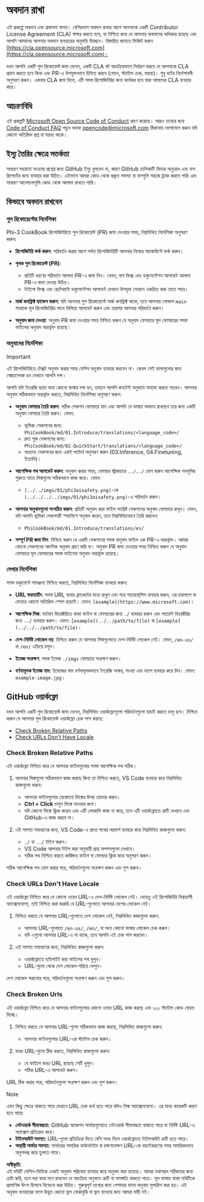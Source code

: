 # অবদান রাখা

এই প্রকল্পে অবদান এবং প্রস্তাবনা স্বাগত। বেশিরভাগ অবদান রাখার আগে আপনাকে একটি Contributor License Agreement (CLA) স্বাক্ষর করতে হবে, যা নিশ্চিত করে যে আপনার অবদানের অধিকার রয়েছে এবং আপনি আমাদের আপনার অবদান ব্যবহারের অনুমতি দিচ্ছেন। বিস্তারিত জানতে ভিজিট করুন [https://cla.opensource.microsoft.com](https://cla.opensource.microsoft.com)।

যখন আপনি একটি পুল রিকোয়েস্ট জমা দেবেন, একটি CLA বট স্বয়ংক্রিয়ভাবে নির্ধারণ করবে যে আপনাকে CLA প্রদান করতে হবে কিনা এবং PR-এ উপযুক্তভাবে চিহ্নিত করবে (যেমন, স্ট্যাটাস চেক, মন্তব্য)। শুধু বটের নির্দেশাবলী অনুসরণ করুন। একবার CLA জমা দিলে, এটি সমস্ত রিপোজিটরির জন্য কার্যকর হবে যারা আমাদের CLA ব্যবহার করে।

## আচরণবিধি

এই প্রকল্পটি [Microsoft Open Source Code of Conduct](https://opensource.microsoft.com/codeofconduct/) গ্রহণ করেছে। আরও তথ্যের জন্য [Code of Conduct FAQ](https://opensource.microsoft.com/codeofconduct/faq/) পড়ুন অথবা [opencode@microsoft.com](mailto:opencode@microsoft.com) ঠিকানায় যোগাযোগ করুন যদি কোনো অতিরিক্ত প্রশ্ন বা মন্তব্য থাকে।

## ইস্যু তৈরির ক্ষেত্রে সতর্কতা

সাধারণ সহায়তা সংক্রান্ত প্রশ্নের জন্য GitHub ইস্যু খুলবেন না, কারণ GitHub তালিকাটি ফিচার অনুরোধ এবং বাগ রিপোর্টের জন্য ব্যবহার করা উচিত। এইভাবে আমরা কোড থেকে প্রকৃত সমস্যা বা বাগগুলি সহজে ট্র্যাক করতে পারি এবং সাধারণ আলোচনাগুলি কোড থেকে আলাদা রাখতে পারি।

## কিভাবে অবদান রাখবেন

### পুল রিকোয়েস্টের নির্দেশিকা

Phi-3 CookBook রিপোজিটরিতে পুল রিকোয়েস্ট (PR) জমা দেওয়ার সময়, নিম্নলিখিত নির্দেশিকা অনুসরণ করুন:

- **রিপোজিটরি ফর্ক করুন**: পরিবর্তন করার আগে সর্বদা রিপোজিটরিটি আপনার নিজের অ্যাকাউন্টে ফর্ক করুন।

- **পৃথক পুল রিকোয়েস্ট (PR)**:
  - প্রতিটি ধরণের পরিবর্তন আলাদা PR-এ জমা দিন। যেমন, বাগ ফিক্স এবং ডকুমেন্টেশন আপডেট আলাদা PR-এ জমা দেওয়া উচিত।
  - টাইপো ফিক্স এবং ছোটখাটো ডকুমেন্টেশন আপডেট যেখানে উপযুক্ত সেখানে একত্রিত করা যেতে পারে।

- **মার্জ কনফ্লিক্ট হ্যান্ডেল করুন**: যদি আপনার পুল রিকোয়েস্টে মার্জ কনফ্লিক্ট থাকে, তবে আপনার লোকাল `main` শাখাকে মূল রিপোজিটরির সাথে মিলিয়ে আপডেট করুন এবং তারপর আপনার পরিবর্তন করুন।

- **অনুবাদ জমা দেওয়া**: অনুবাদ PR জমা দেওয়ার সময় নিশ্চিত করুন যে অনুবাদ ফোল্ডারে মূল ফোল্ডারের সমস্ত ফাইলের অনুবাদ অন্তর্ভুক্ত রয়েছে।

### অনুবাদের নির্দেশিকা

> [!IMPORTANT]
>
> এই রিপোজিটরিতে টেক্সট অনুবাদ করার সময় মেশিন অনুবাদ ব্যবহার করবেন না। কেবল সেই ভাষাগুলোর জন্য স্বেচ্ছাসেবক হন যেখানে আপনি দক্ষ।

আপনি যদি ইংরেজি ছাড়া অন্য কোনো ভাষায় দক্ষ হন, তাহলে আপনি কনটেন্ট অনুবাদে সাহায্য করতে পারেন। আপনার অনুবাদ সঠিকভাবে অন্তর্ভুক্ত করতে, নিম্নলিখিত নির্দেশিকা অনুসরণ করুন:

- **অনুবাদ ফোল্ডার তৈরি করুন**: সঠিক সেকশন ফোল্ডারে যান এবং আপনি যে ভাষায় অবদান রাখছেন তার জন্য একটি অনুবাদ ফোল্ডার তৈরি করুন। যেমন:
  - ভূমিকা সেকশনের জন্য: `PhiCookBook/md/01.Introduce/translations/<language_code>/`
  - দ্রুত শুরু সেকশনের জন্য: `PhiCookBook/md/02.QuickStart/translations/<language_code>/`
  - অন্যান্য সেকশনের জন্য একই প্যাটার্ন অনুসরণ করুন (03.Inference, 04.Finetuning, ইত্যাদি)।

- **আপেক্ষিক পথ আপডেট করুন**: অনুবাদ করার সময়, ফোল্ডার স্ট্রাকচারে `../../` যোগ করুন আপেক্ষিক পথগুলির শুরুতে যাতে লিঙ্কগুলো সঠিকভাবে কাজ করে। যেমন:
  - `(../../imgs/01/phi3aisafety.png)`-কে `(../../../../imgs/01/phi3aisafety.png)`-এ পরিবর্তন করুন।

- **আপনার অনুবাদগুলো সংগঠিত করুন**: প্রতিটি অনুবাদ করা ফাইল সংশ্লিষ্ট সেকশনের অনুবাদ ফোল্ডারে রাখুন। যেমন, যদি আপনি ভূমিকা সেকশনটি স্প্যানিশে অনুবাদ করেন, তবে নিম্নলিখিতভাবে তৈরি করবেন:
  - `PhiCookBook/md/01.Introduce/translations/es/`

- **সম্পূর্ণ PR জমা দিন**: নিশ্চিত করুন যে একটি সেকশনের সমস্ত অনুবাদ ফাইল এক PR-এ অন্তর্ভুক্ত। আমরা কোনো সেকশনের আংশিক অনুবাদ গ্রহণ করি না। অনুবাদ PR জমা দেওয়ার সময় নিশ্চিত করুন যে অনুবাদ ফোল্ডারে মূল ফোল্ডারের সমস্ত ফাইলের অনুবাদ অন্তর্ভুক্ত রয়েছে।

### লেখার নির্দেশিকা

সমস্ত ডকুমেন্টে সামঞ্জস্য নিশ্চিত করতে, নিম্নলিখিত নির্দেশিকা ব্যবহার করুন:

- **URL ফরম্যাটিং**: সমস্ত URL স্কয়ার ব্র্যাকেটের মধ্যে রাখুন এবং পরে প্যারেন্থেসিস ব্যবহার করুন, এর চারপাশে বা ভেতরে কোনো অতিরিক্ত স্পেস ছাড়াই। যেমন: `[example](https://www.microsoft.com)`।

- **আপেক্ষিক লিঙ্ক**: বর্তমান ডিরেক্টরিতে থাকা ফাইল বা ফোল্ডারের জন্য `./` ব্যবহার করুন এবং প্যারেন্ট ডিরেক্টরির জন্য `../` ব্যবহার করুন। যেমন: `[example](../../path/to/file)` বা `[example](../../../path/to/file)`।

- **দেশ-নির্দিষ্ট লোকেল নয়**: নিশ্চিত করুন যে আপনার লিঙ্কগুলোতে দেশ-নির্দিষ্ট লোকেল নেই। যেমন, `/en-us/` বা `/en/` এড়িয়ে চলুন।

- **ইমেজ সংরক্ষণ**: সমস্ত ইমেজ `./imgs` ফোল্ডারে সংরক্ষণ করুন।

- **বর্ণনামূলক ইমেজ নাম**: ইমেজের নাম বর্ণনামূলকভাবে ইংরেজি অক্ষর, সংখ্যা এবং ড্যাশ ব্যবহার করে দিন। যেমন: `example-image.jpg`।

## GitHub ওয়ার্কফ্লো

যখন আপনি একটি পুল রিকোয়েস্ট জমা দেবেন, নিম্নলিখিত ওয়ার্কফ্লোগুলো পরিবর্তনগুলো যাচাই করতে চালু হবে। নিশ্চিত করুন যে আপনার পুল রিকোয়েস্ট ওয়ার্কফ্লো চেক পাস করছে:

- [Check Broken Relative Paths](../..)
- [Check URLs Don't Have Locale](../..)

### Check Broken Relative Paths

এই ওয়ার্কফ্লো নিশ্চিত করে যে আপনার ফাইলগুলোর সমস্ত আপেক্ষিক পথ সঠিক।

1. আপনার লিঙ্কগুলো সঠিকভাবে কাজ করছে কিনা তা নিশ্চিত করতে, VS Code ব্যবহার করে নিম্নলিখিত কাজগুলো করুন:
    - আপনার ফাইলগুলোর যেকোনো লিঙ্কের উপর হোভার করুন।
    - **Ctrl + Click** চাপুন লিঙ্কে যাওয়ার জন্য।
    - যদি কোনো লিঙ্কে ক্লিক করেন এবং এটি লোকালি কাজ না করে, তবে এটি ওয়ার্কফ্লোতে ত্রুটি দেখাবে এবং GitHub-এ কাজ করবে না।

1. এই সমস্যা সমাধানের জন্য, VS Code-এ প্রদত্ত পথের পরামর্শ ব্যবহার করে নিম্নলিখিত কাজগুলো করুন:
    - `./` বা `../` টাইপ করুন।
    - VS Code আপনার টাইপ করা অনুযায়ী প্রাপ্ত অপশনগুলো দেখাবে।
    - সঠিক পথ নিশ্চিত করতে কাঙ্ক্ষিত ফাইল বা ফোল্ডার ক্লিক করে অনুসরণ করুন।

সঠিক আপেক্ষিক পথ যোগ করার পরে, পরিবর্তনগুলো সংরক্ষণ করুন এবং পুশ করুন।

### Check URLs Don't Have Locale

এই ওয়ার্কফ্লো নিশ্চিত করে যে কোনো ওয়েব URL-এ দেশ-নির্দিষ্ট লোকেল নেই। যেহেতু এই রিপোজিটরি বিশ্বব্যাপী অ্যাক্সেসযোগ্য, তাই নিশ্চিত করা জরুরি যে URL-গুলোতে আপনার দেশের লোকেল নেই।

1. নিশ্চিত করতে যে আপনার URL-গুলোতে দেশ লোকেল নেই, নিম্নলিখিত কাজগুলো করুন:

    - আপনার URL-গুলোতে `/en-us/`, `/en/`, বা অন্য কোনো ভাষার লোকেল চেক করুন।
    - যদি এগুলো আপনার URL-এ না থাকে, তবে আপনি এই চেক পাস করবেন।

1. এই সমস্যা সমাধানের জন্য, নিম্নলিখিত কাজগুলো করুন:
    - ওয়ার্কফ্লোতে হাইলাইট করা ফাইলের পথ খুলুন।
    - URL-গুলো থেকে দেশ লোকেল সরিয়ে ফেলুন।

দেশ লোকেল সরানোর পরে, পরিবর্তনগুলো সংরক্ষণ করুন এবং পুশ করুন।

### Check Broken Urls

এই ওয়ার্কফ্লো নিশ্চিত করে যে আপনার ফাইলগুলোর কোনো ওয়েব URL কাজ করছে এবং ২০০ স্ট্যাটাস কোড ফেরত দিচ্ছে।

1. নিশ্চিত করতে যে আপনার URL-গুলো সঠিকভাবে কাজ করছে, নিম্নলিখিত কাজগুলো করুন:
    - আপনার ফাইলগুলোর URL-এর স্ট্যাটাস চেক করুন।

2. ভাঙা URL-গুলো ঠিক করতে, নিম্নলিখিত কাজগুলো করুন:
    - যে ফাইলে ভাঙা URL রয়েছে সেটি খুলুন।
    - সঠিক URL-এ আপডেট করুন।

URL ঠিক করার পরে, পরিবর্তনগুলো সংরক্ষণ করুন এবং পুশ করুন।

> [!NOTE]
>
> এমন কিছু ক্ষেত্রে থাকতে পারে যেখানে URL চেক ব্যর্থ হতে পারে যদিও লিঙ্ক অ্যাক্সেসযোগ্য। এর মধ্যে কয়েকটি কারণ হতে পারে:
>
> - **নেটওয়ার্ক সীমাবদ্ধতা:** GitHub অ্যাকশন সার্ভারগুলোতে নেটওয়ার্ক সীমাবদ্ধতা থাকতে পারে যা নির্দিষ্ট URL-এ অ্যাক্সেস প্রতিরোধ করে।
> - **টাইমআউট সমস্যা:** URL-গুলো প্রতিক্রিয়া দিতে বেশি সময় নিলে ওয়ার্কফ্লোতে টাইমআউট ত্রুটি হতে পারে।
> - **অস্থায়ী সার্ভার সমস্যা:** সার্ভারের সাময়িক ডাউনটাইম বা রক্ষণাবেক্ষণ URL-কে যাচাইকরণের সময় সাময়িকভাবে অনুপলব্ধ করে তুলতে পারে।

**অস্বীকৃতি**:  
এই নথিটি মেশিন-ভিত্তিক এআই অনুবাদ পরিষেবা ব্যবহার করে অনুবাদ করা হয়েছে। আমরা যথাসম্ভব সঠিকতার জন্য চেষ্টা করি, তবে দয়া করে মনে রাখবেন যে স্বয়ংক্রিয় অনুবাদে ত্রুটি বা অসঙ্গতি থাকতে পারে। মূল ভাষায় থাকা নথিটিকে প্রামাণিক উৎস হিসাবে বিবেচনা করা উচিত। গুরুত্বপূর্ণ তথ্যের জন্য পেশাদার মানব অনুবাদ সুপারিশ করা হয়। এই অনুবাদ ব্যবহারের ফলে উদ্ভূত কোনো ভুল বোঝাবুঝি বা ভুল ব্যাখ্যার জন্য আমরা দায়ী নই।